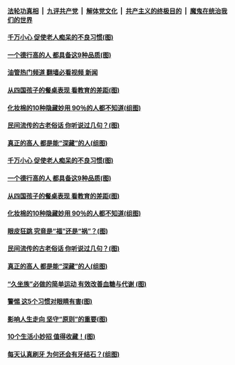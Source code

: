 ####  [法轮功真相](../../../../basic/blob/master/README.md?t=11041901) &nbsp;|&nbsp; [九评共产党](../../../../9ping.md/blob/master/README.md?t=11041901) &nbsp;|&nbsp; [解体党文化](../../../../jtdwh.md/blob/master/README.md?t=11041901)  &nbsp;|&nbsp; [共产主义的终极目的](../../../../gczydzjmd.md/blob/master/README.md?t=11041901) &nbsp;|&nbsp; [魔鬼在统治我们的世界](../../../../mgztzwmdsj.md/blob/master/README.md?t=11041901) 

#### [千万小心 促使老人痴呆的不良习惯(图)](../pages/p8/1020768.md?t=11041901) 

#### [一个德行高的人 都具备这9种品质(图)](../pages/p8/1020783.md?t=11041901) 

#### [油管热门频道 翻墙必看视频 新闻](http://129.146.143.75:81/youtube.html?11041901)

#### [从四国孩子的餐桌表现 看教育的差距(图)](../pages/p8/1020762.md?t=11041901) 

#### [化妆棉的10种隐藏妙用 90％的人都不知道(组图)](../pages/p8/1020732.md?t=11041901) 

#### [民间流传的古老俗话 你听说过几句？(图)](../pages/p8/1020640.md?t=11041901) 

#### [真正的高人 都是能“深藏”的人(组图)](../pages/p8/1020350.md?t=11041901) 


#### [千万小心 促使老人痴呆的不良习惯(图)](../pages/p8/1020768.md?t=11041901) 


#### [一个德行高的人 都具备这9种品质(图)](../pages/p8/1020783.md?t=11041901) 

#### [从四国孩子的餐桌表现 看教育的差距(图)](../pages/p8/1020762.md?t=11041901) 


#### [化妆棉的10种隐藏妙用 90％的人都不知道(组图)](../pages/p8/1020732.md?t=11041901) 


#### [眼皮狂跳 究竟是“福”还是“祸”？(图)](../pages/p8/1020725.md?t=11041901) 


#### [民间流传的古老俗话 你听说过几句？(图)](../pages/p8/1020640.md?t=11041901) 


#### [真正的高人 都是能“深藏”的人(组图)](../pages/p8/1020350.md?t=11041901) 

#### [“久坐族”必做的简单运动 有效改善血糖与代谢 (图)](../pages/p8/1020645.md?t=11041901) 


#### [警惕 这5个习惯对眼睛有害(图)](../pages/p8/1020463.md?t=11041901) 


#### [影响人生走向 坚守“原则”的重要(图)](../pages/p8/1020468.md?t=11041901) 

#### [10个生活小妙招 值得收藏！(图)](../pages/p8/1020475.md?t=11041901) 

#### [每天认真刷牙 为何还会有牙结石？(组图)](../pages/p8/1018685.md?t=11041901) 

<img src='http://gfw-breaker.win/goodnews/indexes/p8.md' width='0px' height='0px'/>
